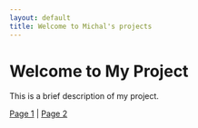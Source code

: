 ```yaml
---
layout: default
title: Welcome to Michal's projects
---
```


# Welcome to My Project

This is a brief description of my project.

[Page 1](page1.md) | [Page 2](page2.html)

